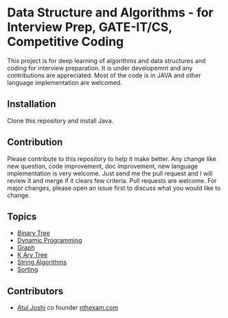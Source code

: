 # Data Structure and Algorithms - for Interview Prep, GATE-IT/CS, Competitive Coding

This project is for deep learning of algorithms and data structures and coding for interview preparation. It is under developemnt and any contributions are appreciated. Most of the code is in JAVA and other language implementation are welcomed. 

## Installation
Clone this repository and install Java.  


## Contribution
Please contribute to this repository to help it make better. Any change like new question, code improvement, doc improvement, new language implementation is very welcome. Just send me the pull request and I will review it and merge if it clears few criteria.
Pull requests are welcome. For major changes, please open an issue first to discuss what you would like to change.

## Topics

* [Binary Tree](https://github.com/ajoshi31/data-structure-java/tree/master/src/BinaryTree)
* [Dynamic Programming](https://github.com/ajoshi31/data-structure-java/tree/master/src/DynamicProblems)
* [Graph](https://github.com/ajoshi31/data-structure-java/wiki/Graph)
* [K Ary Tree](https://github.com/ajoshi31/data-structure-java/tree/master/src/KAryTree)
* [String Algorithms](https://github.com/ajoshi31/data-structure-java/tree/master/src/StringAlgorithm)
* [Sorting](https://github.com/ajoshi31/data-structure-java/tree/master/src/Sorting)

## Contributors

* [Atul Joshi](https://www.linkedin.com/in/atul-joshi/) co founder [nthexam.com](https://nthexam.com)
